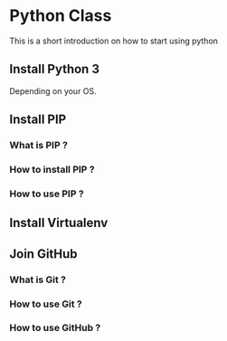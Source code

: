 # Python Class

This is a short introduction on how to start using python 


## Install Python 3

Depending on your OS.



## Install PIP

### What is PIP ?

### How to install PIP ?

### How to use PIP ?



## Install Virtualenv



## Join GitHub

### What is Git ?

### How to use Git ?

### How to use GitHub ?

